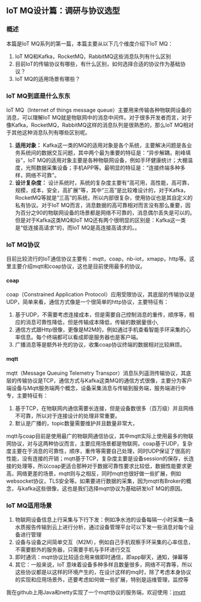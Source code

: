 ## IoT MQ设计篇：调研与协议选型

### 概述

本篇是IoT MQ系列的第一篇，本篇主要从以下几个维度介绍下IoT MQ：

1. IoT MQ和Kafka，RocketMQ，RabbitMQ这些消息队列有什么区别
2. 目前IoT的传输协议有哪些，有什么区别，如何选择合适的协议作为基础协议？
3. IoT MQ的适用场景有哪些？

### IoT MQ到底是什么东东

IoT MQ（Internet of things message queue）主要用来传输各种物联网设备的消息，可以理解IoT MQ就是物联网中的消息中间件。对于很多开发者而言，对于像Kafka，RocketMQ，RabbitMQ这样的消息队列是很熟悉的，那么IoT MQ相对于其他这种消息队列有哪些区别呢。

1. **适用对象：** Kafka这一类的MQ的适用对象是各个系统，主要解决问题是各业务系统间的数据交互问题，其中两个最为重要的特征是：“异步解耦，削峰填谷”，IoT MQ的适用对象主要是各种物联网设备，例如手环健康统计；大棚温度，光照数据采集设备；手机APP等。最明显的特征是：“连接终端多种多样，网络不可靠”。
2. **设计复杂度：** 设计系统时，系统的复杂度主要有“高可用，高性能，高可靠，规模，成本，安全，高扩展”等，其中“三高”是比较难设计的，对于Kafka，RocketMQ等就是“三高”的系统，所以内部很复杂，使用协议也是其自定义的私有协议。对于IoT MQ而言，消息数据的高可靠相对而言没有那么重要，因为百分之90的物联网设备的场景都是网络不可靠的，消息偶尔丢失是可以的。但是对于Kafka这类MQ和IoT MQ还有两个很明显的区别是：Kafka这一类是“低连接高请求“的，而IoT MQ是高连接高请求的。。

### IoT MQ协议

目前比较流行的IoT通信协议主要有：mqtt，coap，nb-iot，xmapp，http等。这里主要介绍mqtt和coap协议，这也是目前使用最多的协议。

#### coap

coap（Constrained Application Protocol）应用受限协议，其底层的传输协议是UDP，简单来看，通信方式像是一个很简单的http协议，主要特征有：

1. 基于UDP，不需要考虑连接成本，但是需要自己控制消息的重传，顺序等，相应的消息可靠性降低，但是传输成本降低，传输的数据量很小,
2. 通信方式跟Http很像，更像是M2M的，例如通过手机查看智能手环采集的心率信息。每个终端都可以看成即是服务器也是客户端。
3. 广播消息等是额外补充的协议，收集coap协议终端的数据相对比较麻烦。

#### mqtt

mqtt（Message Queuing Telemetry Transpor）消息队列遥测传输协议，其底层的传输协议是TCP，通信方式与Kafka这类MQ的通信方式很像，主要分为客户端设备与Mqtt服务端两个概念，设备采集消息与传输到服务端，服务端进行中专，主要特征有：

1. 基于TCP，在物联网内通信需要长连接，但是设备数很多（百万级）并且网络不可靠，所以对于连接设计的处理非常重要。
2. 默认是广播的，topic数量需要维护并且数量非常大，

mqtt与coap目前是使用最广的物联网通信协议，其中mqtt实际上使用最多的物联网协议，对与这两种协议而言，主要应用场景都是物联网，coap基于UDP，复杂度主要在于消息的可靠性，顺序，重传等需要自己处理，同时UDP保证了很高的性能，没有连接的开销；mqtt基于TCP，复杂度主要是设备session的保存，长连接的处理等，所以coap更适合那种对于数据可靠性要求比较低，数据性能要求更高，网络更差的场景，mqtt则与之相反，同时mqtt也很好做一些扩展，例如websocket协议，TLS安全等。如果要进行数据的采集，因为mqtt有Broker的概念，与kafka这些很像，这也是我们选择mqtt协议为基础研发IoT MQ的原因。

### IoT MQ适用场景

1. 物联网设备信息上行采集与下行下发：例如净水池的设备每隔一小时采集一条水质报告传输到云上进行分析，通过设备管理平台可以下发一些消息对每个设备进行管理
2. 设备与设备之间简单交互（M2M），例如自己手机观察手环采集的心率信息，不需要额外的服务器，只需要手机与手环进行交互
3. 即时通讯：mqtt协议比较适合用来做即时通信，即app聊天，通知，弹幕等
4. 其它：一般来说，IoT 意味着设备多种多样且数量很多，网络不可靠等，所以这些协议都是以这样的环境产生的，在设计这样的mq时，除了考虑本身协议的实现和应用场景外，还要考虑如何做一些扩展，特别是运维管理，监控等

我在github上用Java和netty实现了一个mqtt协议的服务端，欢迎使用：[jmqtt](https://github.com/Cicizz/jmqtt)